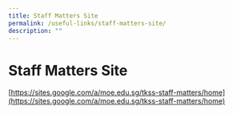 ```yaml
---
title: Staff Matters Site
permalink: /useful-links/staff-matters-site/
description: ""
---
```

# Staff Matters Site
[https://sites.google.com/a/moe.edu.sg/tkss-staff-matters/home](https://sites.google.com/a/moe.edu.sg/tkss-staff-matters/home)